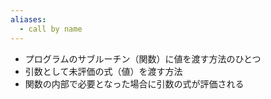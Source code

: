 ```yaml
---
aliases:
  - call by name
---
```

- プログラムのサブルーチン（関数）に値を渡す方法のひとつ
- 引数として未評価の式（値）を渡す方法
- 関数の内部で必要となった場合に引数の式が評価される